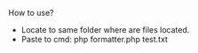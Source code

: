 How to use?
- Locate to same folder where are files located.
- Paste to cmd: php formatter.php test.txt
